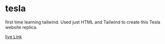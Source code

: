 # tesla
first time learning tailwind. Used just HTML and Tailwind to create this Tesla website replica. 

[live Link](https://tesla-page.onrender.com/)
